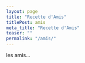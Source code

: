 ```yaml
---
layout: page
title: "Recette d'Amis"
titlePost: amis
meta_title: "Recette d'Amis"
teaser: ""
permalink: "/amis/"
---
```

les amis...
